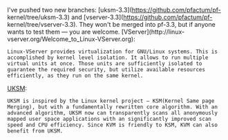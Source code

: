 I've pushed two new branches: [uksm-3.3](https://github.com/pfactum/pf-
kernel/tree/uksm-3.3) and [vserver-3.3](https://github.com/pfactum/pf-
kernel/tree/vserver-3.3). They won't be merged into pf-3.3, but if anyone
wants to test them — you are welcome. [VServer](http://linux-
vserver.org/Welcome_to_Linux-VServer.org):

    
    
    Linux-VServer provides virtualization for GNU/Linux systems. This is accomplished by kernel level isolation. It allows to run multiple virtual units at once. Those units are sufficiently isolated to guarantee the required security, but utilize available resources efficiently, as they run on the same kernel.

[UKSM](http://kerneldedup.org/en/projects/uksm/introduction/):

    
    
    UKSM is inspired by the Linux kernel project — KSM(Kernel Same page Merging), but with a fundamentally rewritten core algorithm. With an advanced algorithm, UKSM now can transparently scans all anonymously mapped user space applications with an significantly improved scan speed and CPU efficiency. Since KVM is friendly to KSM, KVM can also benefit from UKSM.

